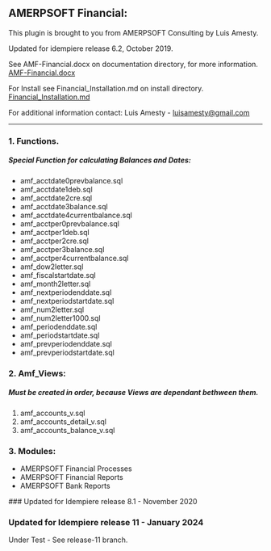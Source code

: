 ## AMERPSOFT Financial:
This plugin is brought to you from AMERPSOFT Consulting by Luis Amesty.

Updated for idempiere release 6.2, October 2019.

See AMF-Financial.docx on documentation directory, for more information.
[AMF-Financial.docx](https://bitbucket.org/amerpsoft/amerpsoft-idempiere-community/src/default/org.amerpsoft.com.idempiere.financial/documentacion/AMF-%20Financial.docx)

For Install see Financial_Installation.md on install directory.
[Financial_Installation.md](https://bitbucket.org/amerpsoft/amerpsoft-idempiere-community/src/default/org.amerpsoft.com.idempiere.financial/install/Financial_Installation.md)

For additional information contact:
Luis Amesty - luisamesty@gmail.com

************************************************

### 1.	Functions.
##### Special Function for calculating Balances and Dates:
* amf_acctdate0prevbalance.sql
* amf_acctdate1deb.sql
* amf_acctdate2cre.sql
* amf_acctdate3balance.sql
* amf_acctdate4currentbalance.sql
* amf_acctper0prevbalance.sql
* amf_acctper1deb.sql
* amf_acctper2cre.sql
* amf_acctper3balance.sql
* amf_acctper4currentbalance.sql
* amf_dow2letter.sql
* amf_fiscalstartdate.sql
* amf_month2letter.sql
* amf_nextperiodenddate.sql
* amf_nextperiodstartdate.sql
* amf_num2letter.sql
* amf_num2letter1000.sql
* amf_periodenddate.sql
* amf_periodstartdate.sql
* amf_prevperiodenddate.sql
* amf_prevperiodstartdate.sql

### 2. Amf_Views:
##### Must be created in order, because Views are dependant bethween them.
1. amf_accounts_v.sql
2. amf_accounts_detail_v.sql
3. amf_accounts_balance_v.sql

### 3. Modules: 
* AMERPSOFT Financial Processes
* AMERPSOFT Financial Reports
* AMERPSOFT Bank Reports


### Updated for Idempiere release 8.1 - November 2020
### Updated for Idempiere release 11 - January 2024
  Under Test - See release-11 branch.